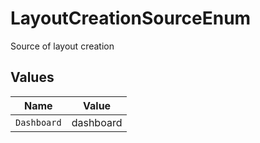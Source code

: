 # LayoutCreationSourceEnum

Source of layout creation


## Values

| Name        | Value       |
| ----------- | ----------- |
| `Dashboard` | dashboard   |